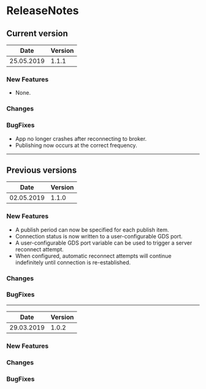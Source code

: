 # ReleaseNotes

## Current version

| Date       | Version     |
|------------|-------------|
| 25.05.2019 | 1.1.1       |

### New Features

- None.

### Changes

### BugFixes

- App no longer crashes after reconnecting to broker.
- Publishing now occurs at the correct frequency.

----------

## Previous versions

| Date       | Version     |
|------------|-------------|
| 02.05.2019 | 1.1.0       |

### New Features

- A publish period can now be specified for each publish item.
- Connection status is now written to a user-configurable GDS port.
- A user-configurable GDS port variable can be used to trigger a server reconnect attempt.
- When configured, automatic reconnect attempts will continue indefinitely until connection is re-established.

### Changes

### BugFixes

----------

| Date       | Version     |
|------------|-------------|
| 29.03.2019 | 1.0.2       |

### New Features

### Changes

### BugFixes
